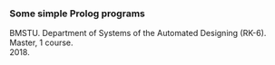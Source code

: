### Some simple Prolog programs

BMSTU.
Department of Systems of the Automated  Designing (RK-6).  
Master, 1 course.  
2018.  
